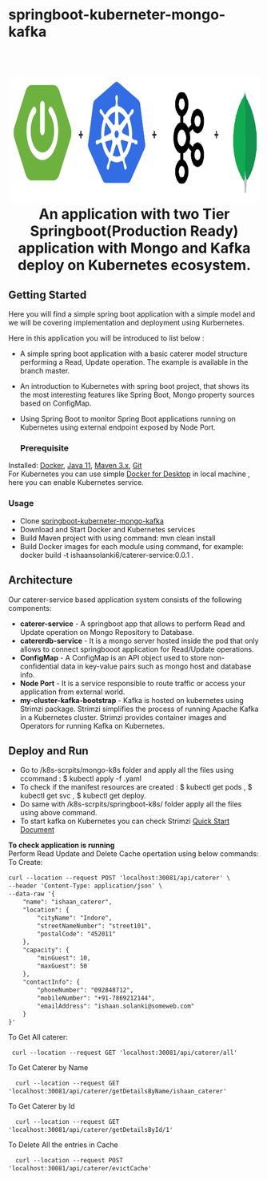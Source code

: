 # springboot-kuberneter-mongo-kafka
<h1 align="center">
  <br>
  <a><img src="images/springbootpluskubernetes.png" width="900" height="250" a>
  <br>
An application with two Tier Springboot<b>(Production Ready)</b> application with Mongo and Kafka deploy on Kubernetes ecosystem.
  <br>
</h1>
  
  
## Getting Started  
Here you will find a simple spring boot application with a simple model and we will be covering implementation and deployment using Kurbernetes.
  
  Here in this application you will be introduced to list below :
* A simple spring boot application with a basic caterer model structure performing a Read, Update operation. The example is available in the branch master.
* An introduction to Kubernetes with spring boot project, that shows its the most interesting features like Spring Boot, Mongo property sources based on ConfigMap. 
* Using Spring Boot to monitor Spring Boot applications running on Kubernetes using external endpoint exposed by Node Port.
  
  ### Prerequisite
Installed: [Docker](https://www.docker.com/), [Java 11](https://www.oracle.com/technetwork/java/javase/overview/index.html), [Maven 3.x](https://maven.apache.org/install.html), [Git](https://www.digitalocean.com/community/tutorials/how-to-contribute-to-open-source-getting-started-with-git)\
For Kubernetes you can use simple [Docker for Desktop](https://www.docker.com/products/docker-desktop) in local machine , here you can enable Kubernetes service.
  
  ### Usage
* Clone [springboot-kuberneter-mongo-kafka](https://github.com/exceptionalcode/springboot-kuberneter-mongo-kafka.git)
* Download and Start Docker and Kubernetes services
* Build Maven project with using command: mvn clean install
* Build Docker images for each module using command, for example: docker build -t ishaansolanki6/caterer-service:0.0.1 .
  
## Architecture
Our caterer-service based application system consists of the following components:

* **caterer-service** - A springboot app that allows to perform Read and Update operation on Mongo Repository to Database.
* **catererdb-service** - It is a mongo server hosted inside the pod that only allows to connect springbooot application for Read/Update operations.
* **ConfigMap** - A ConfigMap is an API object used to store non-confidential data in key-value pairs such as mongo host and database info.
* **Node Port** - It is a service responsible to route traffic or access your application from external world.
* **my-cluster-kafka-bootstrap** - Kafka is hosted on kubernetes using Strimzi package. Strimzi simplifies the process of running Apache Kafka in a Kubernetes cluster. Strimzi provides container images and Operators for running Kafka on Kubernetes.
  
 ## Deploy and Run
 
 * Go to /k8s-scrpits/mongo-k8s folder and apply all the files using ccommand : $ kubectl apply -f <filename>.yaml
 * To check if the manifest resources are created : $ kubectl get pods , $ kubectl get svc , $ kubectl get deploy.
 * Do same with /k8s-scrpits/springboot-k8s/ folder apply all the files using above command.  
 * To start kafka on Kubernetes you can check Strimzi [Quick Start Document](https://strimzi.io/quickstarts/)
  
 **To check application is running**\
 Perform Read Update and Delete Cache opertation using below commands:\
 To Create:
```
curl --location --request POST 'localhost:30081/api/caterer' \
--header 'Content-Type: application/json' \
--data-raw '{
    "name": "ishaan_caterer",
    "location": {
        "cityName": "Indore",
        "streetNameNumber": "street101",
        "postalCode": "452011"
    },
    "capacity": {
        "minGuest": 10,
        "maxGuest": 50
    },
    "contactInfo": {
        "phoneNumber": "092848712",
        "mobileNumber": "+91-7869212144",
        "emailAddress": "ishaan.solanki@someweb.com"
    }
}'
```
To Get All caterer:
 ```
  curl --location --request GET 'localhost:30081/api/caterer/all'
 ```
To Get Caterer by Name
```
  curl --location --request GET 'localhost:30081/api/caterer/getDetailsByName/ishaan_caterer'
```
To Get Caterer by Id
```
  curl --location --request GET 'localhost:30081/api/caterer/getDetailsById/1'
```  
To Delete All the entries in Cache
```
  curl --location --request POST 'localhost:30081/api/caterer/evictCache'
```
  
  
